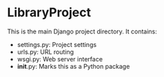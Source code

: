 # LibraryProject

This is the main Django project directory. It contains:
- settings.py: Project settings
- urls.py: URL routing
- wsgi.py: Web server interface
- __init__.py: Marks this as a Python package

